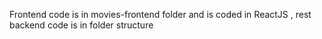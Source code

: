 Frontend code is in movies-frontend folder and is coded in ReactJS , rest backend code is in folder structure
